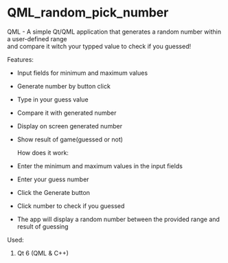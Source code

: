 # QML_random_pick_number  
QML - A simple Qt/QML application that generates a random number within a user-defined range  
and compare it witch your typped value to check if you guessed! 
            
Features:  
- Input fields for minimum and maximum values   
- Generate number by button click   
- Type in your guess value  
- Compare it with generated number  
- Display on screen generated number    
- Show result of game(guessed or not)   
                    
  How does it work:     
- Enter the minimum and maximum values in the input fields      
- Enter your guess number   
- Click the Generate button     
- Click number to check if you guessed  
- The app will display a random number between the provided range and result of guessing    
    
Used:   
1. Qt 6 (QML & C++)     

   
